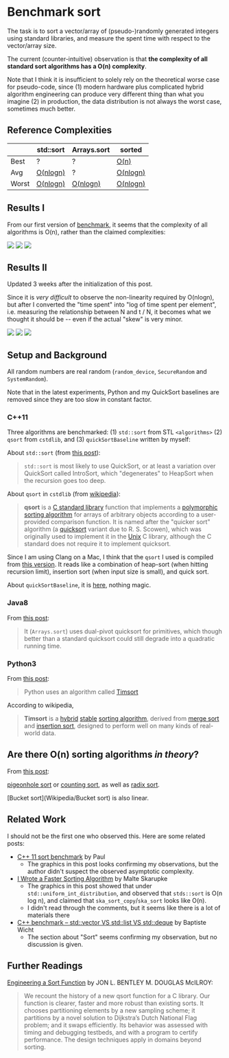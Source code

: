 Benchmark sort
=======

The task is to sort a vector/array of (pseudo-)randomly generated integers using standard libraries, and measure the spent time with respect to the vector/array size.

The current (counter-intuitive) observation is that **the complexity of all standard sort algorithms has a O(n) complexity**.

Note that I think it is insufficient to solely rely on the theoretical worse case for pseudo-code, since (1) modern hardware plus complicated hybrid algorithm engineering can produce very different thing than what you imagine (2) in production, the data distribution is not always the worst case, sometimes much better.

## Reference Complexities

|       | std::sort                                           | Arrays.sort                                                  | sorted                                            |
| ----- | --------------------------------------------------- | ------------------------------------------------------------ | ------------------------------------------------- |
| Best  | ?                                                   | ?                                                            | [O(n)](https://en.wikipedia.org/wiki/Timsort)     |
| Avg   | [O(nlogn)](https://en.wikipedia.org/wiki/Introsort) | ?                                                            | [O(nlogn)](https://en.wikipedia.org/wiki/Timsort) |
| Worst | [O(nlogn)](https://en.wikipedia.org/wiki/Introsort) | [O(nlogn)](https://www.quora.com/What-is-the-complexity-of-Arrays-sort-in-java-Also-why-isn%E2%80%99t-it-as-efficient-as-quick-sort-in-C-or-C++) | [O(nlogn)](https://en.wikipedia.org/wiki/Timsort) |


## Results I

From our first version of [benchmark](explore.ipynb), it seems that the complexity of all algorithms is O(n), rather than the claimed complexities:

![](c++11-stdsort.png)
![](c++11-qsort.png)
![](java8-arrays-sort.png)

## Results II

Updated 3 weeks after the initialization of this post.

Since it is *very difficult* to observe the non-linearity required by O(nlogn), but after I converted the "time spent" into "log of time spent per element", i.e. measuring the relationship between N and t / N, it becomes what we thought it should be -- even if the actual "skew" is very minor.

![](c++11-stdsort-ii.png)
![](c++11-qsort-ii.png)
![](java8-arrays-sort-ii.png)

## Setup and Background

All random numbers are real random (`random_device`, `SecureRandom` and `SystemRandom`).

Note that in the latest experiments, Python and my QuickSort baselines are removed since they are too slow in constant factor.

### C++11

Three algorithms are benchmarked: (1) `std::sort` from STL `<algorithms>` (2) `qsort` from `cstdlib`, and (3) `quickSortBaseline` written by myself:

About `std::sort` (from [this post](https://stackoverflow.com/questions/5038895/does-stdsort-implement-quicksort)):

> `std::sort` is most likely to use QuickSort, or at least a variation over QuickSort called IntroSort, which "degenerates" to HeapSort when the recursion goes too deep.

About `qsort` in `cstdlib` (from [wikipedia](https://en.wikipedia.org/wiki/Qsort)):

> **qsort** is a [C standard library](https://en.wikipedia.org/wiki/C_standard_library) function that implements a [polymorphic](https://en.wikipedia.org/wiki/Polymorphism_(computer_science)) [sorting algorithm](https://en.wikipedia.org/wiki/Sorting_algorithm) for arrays of arbitrary objects according to a user-provided comparison function. It is named after the "quicker sort" algorithm (a [quicksort](https://en.wikipedia.org/wiki/Quicksort) variant due to R. S. Scowen), which was originally used to implement it in the [Unix](https://en.wikipedia.org/wiki/Unix) C library, although the C standard does not require it to implement quicksort.

Since I am using Clang on a Mac, I think that the `qsort` I used is compiled from [this version](https://opensource.apple.com/source/Libc/Libc-1272.250.1/stdlib/FreeBSD/qsort.c.auto.html). It reads like a combination of heap-sort (when hitting recursion limit), insertion sort (when input size is small), and quick sort.

About `quickSortBaseline`, it is [here](./quicksort.hpp), nothing magic.

### Java8

From [this post](https://www.quora.com/What-is-the-complexity-of-Arrays-sort-in-java-Also-why-isn%E2%80%99t-it-as-efficient-as-quick-sort-in-C-or-C++):

> It (`Arrays.sort`) uses dual-pivot quicksort for primitives, which though better than a standard quicksort could still degrade into a quadratic running time.

### Python3

From [this post](https://stackoverflow.com/questions/10948920/what-algorithm-does-pythons-sorted-use):

> Python uses an algorithm called [Timsort](https://en.wikipedia.org/wiki/Timsort)

According to wikipedia,

> **Timsort** is a [hybrid](https://en.wikipedia.org/wiki/Hybrid_algorithm) [stable](https://en.wikipedia.org/wiki/Category:Stable_sorts) [sorting algorithm](https://en.wikipedia.org/wiki/Sorting_algorithm), derived from [merge sort](https://en.wikipedia.org/wiki/Merge_sort) and [insertion sort](https://en.wikipedia.org/wiki/Insertion_sort), designed to perform well on many kinds of real-world data.

## Are there O(n) sorting algorithms *in theory*?

From [this post](https://stackoverflow.com/questions/749585/sorting-in-linear-time):

[pigeonhole sort](http://en.wikipedia.org/wiki/Pigeonhole_sort) or [counting sort](http://en.wikipedia.org/wiki/Counting_sort), as well as [radix sort](http://en.wikipedia.org/wiki/Radix_sort).

[Bucket sort](Wikipedia/Bucket sort) is also linear.

## Related Work

I should not be the first one who observed this. Here are some related posts:

- [C++ 11 sort benchmark](https://solarianprogrammer.com/2012/10/24/cpp-11-sort-benchmark/) by Paul
    - The graphics in this post looks confirming my observations, but the author didn't suspect the observed asymptotic complexity.
- [I Wrote a Faster Sorting Algorithm](https://probablydance.com/2016/12/27/i-wrote-a-faster-sorting-algorithm/) by Malte Skarupke
    - The graphics in this post showed that under `std::uniform_int_distribution`, and observed that `stds::sort` is O(n log n), and claimed that `ska_sort_copy`/`ska_sort` looks like O(n).
    - I didn't read through the comments, but it seems like there is a lot of materials there
- [C++ benchmark – std::vector VS std::list VS std::deque](https://baptiste-wicht.com/posts/2012/12/cpp-benchmark-vector-list-deque.html) by Baptiste Wicht
    - The section about "Sort" seems confirming my observation, but no discussion is given.

## Further Readings

[Engineering a Sort Function](http://citeseer.ist.psu.edu/viewdoc/download;jsessionid=E22D8909B745356EF8EBE86CF6EC0309?doi=10.1.1.14.8162&rep=rep1&type=pdf) by JON L. BENTLEY M. DOUGLAS McILROY:

> We recount the history of a new qsort function for a C library. Our function is clearer, faster and more robust than existing sorts. It chooses partitioning elements by a new sampling scheme; it partitions by a novel solution to Dijkstra’s Dutch National Flag problem; and it swaps efficiently. Its behavior was assessed with timing and debugging testbeds, and with a program to certify performance. The design techniques apply in domains beyond sorting.

